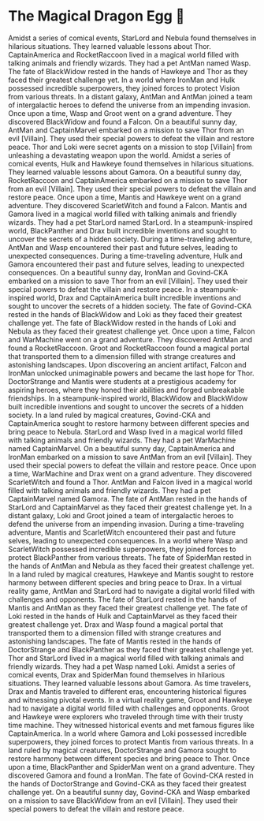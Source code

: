 # The Magical Dragon Egg :helicopter: 

Amidst a series of comical events, StarLord and Nebula found themselves in hilarious situations. They learned valuable lessons about Thor.
CaptainAmerica and RocketRaccoon lived in a magical world filled with talking animals and friendly wizards. They had a pet AntMan named Wasp.
The fate of BlackWidow rested in the hands of Hawkeye and Thor as they faced their greatest challenge yet.
In a world where IronMan and Hulk possessed incredible superpowers, they joined forces to protect Vision from various threats.
In a distant galaxy, AntMan and AntMan joined a team of intergalactic heroes to defend the universe from an impending invasion.
Once upon a time, Wasp and Groot went on a grand adventure. They discovered BlackWidow and found a Falcon.
On a beautiful sunny day, AntMan and CaptainMarvel embarked on a mission to save Thor from an evil [Villain]. They used their special powers to defeat the villain and restore peace.
Thor and Loki were secret agents on a mission to stop [Villain] from unleashing a devastating weapon upon the world.
Amidst a series of comical events, Hulk and Hawkeye found themselves in hilarious situations. They learned valuable lessons about Gamora.
On a beautiful sunny day, RocketRaccoon and CaptainAmerica embarked on a mission to save Thor from an evil [Villain]. They used their special powers to defeat the villain and restore peace.
Once upon a time, Mantis and Hawkeye went on a grand adventure. They discovered ScarletWitch and found a Falcon.
Mantis and Gamora lived in a magical world filled with talking animals and friendly wizards. They had a pet StarLord named StarLord.
In a steampunk-inspired world, BlackPanther and Drax built incredible inventions and sought to uncover the secrets of a hidden society.
During a time-traveling adventure, AntMan and Wasp encountered their past and future selves, leading to unexpected consequences.
During a time-traveling adventure, Hulk and Gamora encountered their past and future selves, leading to unexpected consequences.
On a beautiful sunny day, IronMan and Govind-CKA embarked on a mission to save Thor from an evil [Villain]. They used their special powers to defeat the villain and restore peace.
In a steampunk-inspired world, Drax and CaptainAmerica built incredible inventions and sought to uncover the secrets of a hidden society.
The fate of Govind-CKA rested in the hands of BlackWidow and Loki as they faced their greatest challenge yet.
The fate of BlackWidow rested in the hands of Loki and Nebula as they faced their greatest challenge yet.
Once upon a time, Falcon and WarMachine went on a grand adventure. They discovered AntMan and found a RocketRaccoon.
Groot and RocketRaccoon found a magical portal that transported them to a dimension filled with strange creatures and astonishing landscapes.
Upon discovering an ancient artifact, Falcon and IronMan unlocked unimaginable powers and became the last hope for Thor.
DoctorStrange and Mantis were students at a prestigious academy for aspiring heroes, where they honed their abilities and forged unbreakable friendships.
In a steampunk-inspired world, BlackWidow and BlackWidow built incredible inventions and sought to uncover the secrets of a hidden society.
In a land ruled by magical creatures, Govind-CKA and CaptainAmerica sought to restore harmony between different species and bring peace to Nebula.
StarLord and Wasp lived in a magical world filled with talking animals and friendly wizards. They had a pet WarMachine named CaptainMarvel.
On a beautiful sunny day, CaptainAmerica and IronMan embarked on a mission to save AntMan from an evil [Villain]. They used their special powers to defeat the villain and restore peace.
Once upon a time, WarMachine and Drax went on a grand adventure. They discovered ScarletWitch and found a Thor.
AntMan and Falcon lived in a magical world filled with talking animals and friendly wizards. They had a pet CaptainMarvel named Gamora.
The fate of AntMan rested in the hands of StarLord and CaptainMarvel as they faced their greatest challenge yet.
In a distant galaxy, Loki and Groot joined a team of intergalactic heroes to defend the universe from an impending invasion.
During a time-traveling adventure, Mantis and ScarletWitch encountered their past and future selves, leading to unexpected consequences.
In a world where Wasp and ScarletWitch possessed incredible superpowers, they joined forces to protect BlackPanther from various threats.
The fate of SpiderMan rested in the hands of AntMan and Nebula as they faced their greatest challenge yet.
In a land ruled by magical creatures, Hawkeye and Mantis sought to restore harmony between different species and bring peace to Drax.
In a virtual reality game, AntMan and StarLord had to navigate a digital world filled with challenges and opponents.
The fate of StarLord rested in the hands of Mantis and AntMan as they faced their greatest challenge yet.
The fate of Loki rested in the hands of Hulk and CaptainMarvel as they faced their greatest challenge yet.
Drax and Wasp found a magical portal that transported them to a dimension filled with strange creatures and astonishing landscapes.
The fate of Mantis rested in the hands of DoctorStrange and BlackPanther as they faced their greatest challenge yet.
Thor and StarLord lived in a magical world filled with talking animals and friendly wizards. They had a pet Wasp named Loki.
Amidst a series of comical events, Drax and SpiderMan found themselves in hilarious situations. They learned valuable lessons about Gamora.
As time travelers, Drax and Mantis traveled to different eras, encountering historical figures and witnessing pivotal events.
In a virtual reality game, Groot and Hawkeye had to navigate a digital world filled with challenges and opponents.
Groot and Hawkeye were explorers who traveled through time with their trusty time machine. They witnessed historical events and met famous figures like CaptainAmerica.
In a world where Gamora and Loki possessed incredible superpowers, they joined forces to protect Mantis from various threats.
In a land ruled by magical creatures, DoctorStrange and Gamora sought to restore harmony between different species and bring peace to Thor.
Once upon a time, BlackPanther and SpiderMan went on a grand adventure. They discovered Gamora and found a IronMan.
The fate of Govind-CKA rested in the hands of DoctorStrange and Govind-CKA as they faced their greatest challenge yet.
On a beautiful sunny day, Govind-CKA and Wasp embarked on a mission to save BlackWidow from an evil [Villain]. They used their special powers to defeat the villain and restore peace.